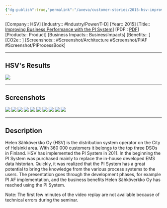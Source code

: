 ```yaml
---
{"dg-publish":true,"permalink":"/aveva/customer-stories/2015-hsv-improving-business-performance-with-the-pi-system/","dgPassFrontmatter":true}
---
```


[Company:: HSV]
[Industry:: #Industry/Power/T-D]
[Year:: 2015]
[Title:: [Improving Business Performance with the PI System](https://resources.osisoft.com/presentations/improving-business-performance-with-the-pi-system/)]
[PDF:: [PDF](https://cdn.osisoft.com/corp/en/media/presentations/2015/RegionalSeminars/IF2015_Stockholm/PDF/IF2015_Stockholm_HelenSahkoverkkoOy_Martikainen_ImprovingBusinessPerformancewiththePISystem.pdf)]
[Products:: Product]
[Business Impacts:: BusinessImpacts]
[Benefits:: ]
[CO2e:: ]
[Screenshots:: #Screenshot/Architecture  #Screenshot/PIAF #Screenshot/PIProcessBook]

---
## HSV's Results
![](https://i.imgur.com/dS3fMGh.png)

---
## Screenshots
![](https://i.imgur.com/PMlVaBm.png)
![](https://i.imgur.com/gyZcRwK.png)
![](https://i.imgur.com/i0kDqjk.png)
![](https://i.imgur.com/DF6OEjT.png)
![](https://i.imgur.com/RXZMF0z.png)
![](https://i.imgur.com/RnMb5AG.png)
![](https://i.imgur.com/6BNPKHF.png)
![](https://i.imgur.com/S4zVcsh.png)
![](https://i.imgur.com/H1nYovo.png)
![](https://i.imgur.com/vRv9vrt.png)

---
## Description
Helen Sähköverkko Oy (HSV) is the distribution system operator on the City of Helsinki area. With 360 000 customers it belongs to the top three DSOs in Finland. HSV has implemented the PI System in 2011. In the beginning the PI System was purchased mainly to replace the in-house developed EMS data historian. Quickly, it was realized that the PI System has a great potential to bring the knowledge from the various process systems to the users. The presentation goes through the development phases, for example PI AF implementation, and the business benefits Helen Sähköverkko Oy has reached using the PI System.

Note: The first few minutes of the video replay are not available because of technical errors during the seminar.